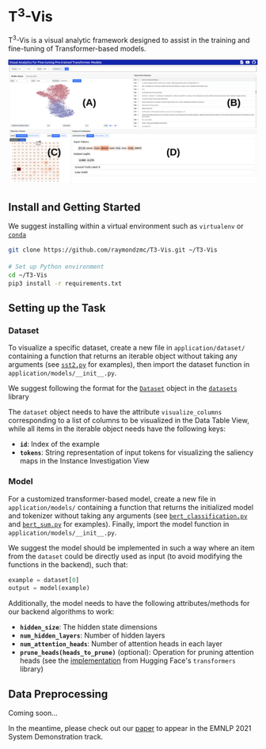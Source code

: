 # T<sup>3</sup>-Vis

T<sup>3</sup>-Vis is a visual analytic framework designed to assist in the training and fine-tuning of Transformer-based models.

![T3-Vis Interface Teaser](documentation/images/teaser.png)


## Install and Getting Started

We suggest installing within a virtual environment such as `virtualenv` or [`conda`](https://docs.conda.io/en/latest/)

```sh
git clone https://github.com/raymondzmc/T3-Vis.git ~/T3-Vis

# Set up Python environment
cd ~/T3-Vis
pip3 install -r requirements.txt
```

## Setting up the Task

### Dataset
To visualize a specific dataset, create a new file in `application/dataset/` containing a function that returns an iterable object without taking any arguments (see [`sst2.py`](application/dataset/sst2.py) for examples), then import the dataset function in `application/models/__init__.py`. 

We suggest following the format for the [`Dataset`](https://huggingface.co/docs/datasets/access.html) object in the [`datasets`](https://huggingface.co/docs/datasets/index.html) library

The `dataset` object needs to have the attribute `visualize_columns` corresponding to a list of columns to be visualized in the Data Table View, while all items in the iterable object needs have the following keys:

* __`id`__: Index of the example
* __`tokens`__: String representation of input tokens for visualizing the saliency maps in the Instance Investigation View

### Model

For a customized transformer-based model, create a new file in `application/models/` containing a function that returns the initialized model and tokenizer without taking any arguments (see [`bert_classification.py`](application/models/bert_classification.py) and [`bert_sum.py`](application/models/bert_sum.py) for examples). Finally, import the model function in `application/models/__init__.py`.

We suggest the model should be implemented in such a way where an item from the `dataset` could be directly used as input (to avoid modifying the functions in the backend), such that:
```python
example = dataset[0]
output = model(example)
```

Additionally, the model needs to have the following attributes/methods for our backend algorithms to work:

* __`hidden_size`__: The hidden state dimensions
* __`num_hidden_layers`__: Number of hidden layers
* __`num_attention_heads`__: Number of attention heads in each layer
* __`prune_heads(heads_to_prune)`__ (optional): Operation for pruning attention heads (see the [implementation](https://huggingface.co/transformers/main_classes/model.html?highlight=prune_heads#transformers.PreTrainedModel.prune_heads) from Hugging Face's `transformers` library)

## Data Preprocessing
Coming soon...

In the meantime, please check out our [paper](https://arxiv.org/abs/2108.13587) to appear in the EMNLP 2021 System Demonstration track.
